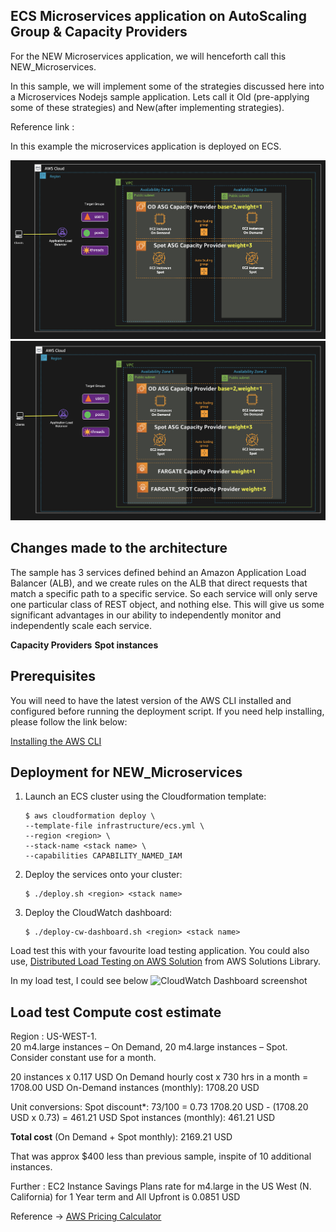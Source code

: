 ## ECS Microservices application on AutoScaling Group & Capacity Providers

For the NEW Microservices application, we will henceforth call this NEW_Microservices.

In this sample, we will implement some of the strategies discussed here into a Microservices Nodejs sample application. Lets call it Old (pre-applying some of these strategies) and New(after implementing strategies).

Reference link : 

In this example the microservices application is deployed on ECS.


![Reference architecture of microservices on EC2 Container Service](../images/new-microservice-containers-ecs.png)
![Reference architecture of microservices on EC2 Container Service with Fargate](../images/new-microservice-containers-ecs-fargate.png)




## Changes made to the architecture

The sample has 3 services defined behind an Amazon Application Load Balancer (ALB), and we create rules on the ALB that direct requests that match a specific path to a specific service.
So each service will only serve one particular class of REST object, and nothing else. This will give us some significant advantages in our ability to independently monitor and independently scale each service.

__Capacity Providers__
__Spot instances__


## Prerequisites
You will need to have the latest version of the AWS CLI installed and configured before running the deployment script. 
If you need help installing, please follow the link below:

[Installing the AWS CLI ](https://)


## Deployment for NEW_Microservices

1. Launch an ECS cluster using the Cloudformation template:

   ```
   $ aws cloudformation deploy \
   --template-file infrastructure/ecs.yml \
   --region <region> \
   --stack-name <stack name> \
   --capabilities CAPABILITY_NAMED_IAM
   ```

2. Deploy the services onto your cluster: 

   ```
   $ ./deploy.sh <region> <stack name>
   ```
   
3. Deploy the CloudWatch dashboard:
   ```
   $ ./deploy-cw-dashboard.sh <region> <stack name>
   ```

Load test this with your favourite load testing application. 
You could also use, [Distributed Load Testing on AWS Solution](https://aws.amazon.com/solutions/implementations/distributed-load-testing-on-aws/) from AWS Solutions Library.

In my load test, I could see below 
![CloudWatch Dashboard screenshot]()

## Load test Compute cost estimate

Region : US-WEST-1.  
20 m4.large instances – On Demand, 20 m4.large instances – Spot. Consider constant use for a month.

20 instances x 0.117 USD On Demand hourly cost x 730 hrs in a month = 1708.00 USD
On-Demand instances (monthly): 1708.20 USD

Unit conversions: Spot discount*: 73/100 = 0.73
1708.20 USD - (1708.20 USD x 0.73) = 461.21 USD
Spot instances (monthly): 461.21 USD

**Total cost** (On Demand + Spot monthly): 2169.21 USD

That was approx $400 less than previous sample, inspite of 10 additional instances.

Further :
EC2 Instance Savings Plans rate for m4.large in the US West (N. California) for 1 Year term and All Upfront is 0.0851 USD


Reference -> [AWS Pricing Calculator](https://calculator.aws/#/)



